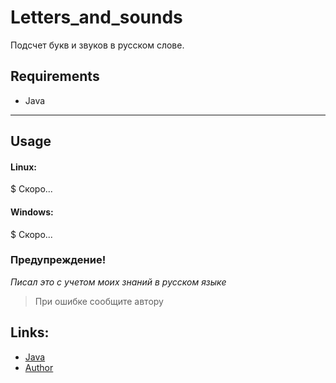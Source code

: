 # Letters_and_sounds
Подсчет букв и звуков в русском слове. 

## Requirements
- Java

----------------------------------------------------------------------------------------------

## Usage
#### Linux:
$ Скоро...
#### Windows:
$ Скоро...

### Предупреждение!
*Писал это с учетом моих знаний в русском языке*
> При ошибке сообщите автору

## Links:
 - [Java](https://www.java.com)
 - [Author](https://vk.com/ferius_057)
